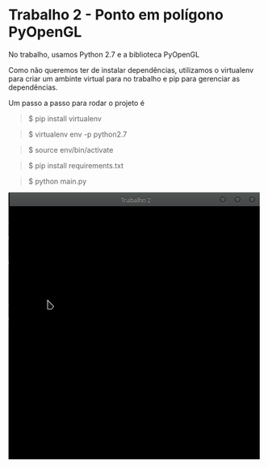 # Trabalho 2 - Ponto em polígono PyOpenGL

No trabalho, usamos Python 2.7 e a biblioteca PyOpenGL

Como não queremos ter de instalar dependências, utilizamos o virtualenv para criar um 
ambinte virtual para no trabalho e pip para gerenciar as dependências. 

Um passo a passo para rodar o projeto é

> $ pip install virtualenv

> $ virtualenv env -p python2.7

> $ source env/bin/activate

> $ pip install requirements.txt

> $ python main.py

<img src="./trabalho2.gif">